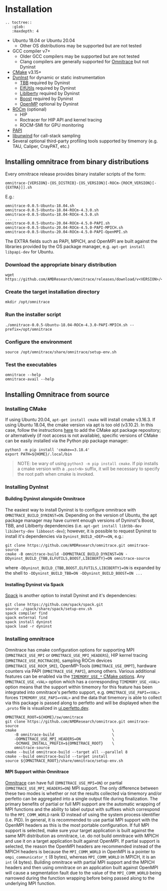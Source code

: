 # Installation

```eval_rst
.. toctree::
   :glob:
   :maxdepth: 4
```

- Ubuntu 18.04 or Ubuntu 20.04
  - Other OS distributions may be supported but are not tested
- GCC compiler v7+
  - Older GCC compilers may be supported but are not tested
  - Clang compilers are generally supported for [Omnitrace](https://github.com/AMDResearch/omnitrace) but not Dyninst
- [CMake](https://cmake.org/) v3.15+
- [DynInst](https://github.com/dyninst/dyninst) for dynamic or static instrumentation
  - [TBB](https://github.com/oneapi-src/oneTBB) required by Dyninst
  - [ElfUtils](https://sourceware.org/elfutils/) required by Dyninst
  - [LibIberty](https://github.com/gcc-mirror/gcc/tree/master/libiberty) required by Dyninst
  - [Boost](https://www.boost.org/) required by Dyninst
  - [OpenMP](https://www.openmp.org/) optional by Dyninst
- [ROCm](https://rocmdocs.amd.com/en/latest/Installation_Guide/Installation-Guide.html#ubuntu) (optional)
  - HIP
  - Roctracer for HIP API and kernel tracing
  - ROCM-SMI for GPU monitoring
- [PAPI](https://icl.utk.edu/papi/)
- [libunwind](https://www.nongnu.org/libunwind/) for call-stack sampling
- Several optional third-party profiling tools supported by timemory (e.g. TAU, Caliper, CrayPAT, etc.)

## Installing omnitrace from binary distributions

Every omnitrace release provides binary installer scripts of the form:

```shell
omnitrace-{VERSION}-{OS_DISTRIB}-{OS_VERSION}[-ROCm-{ROCM_VERSION}[-{EXTRA}]].sh
```

E.g.:

```shell
omnitrace-0.0.5-Ubuntu-18.04.sh
omnitrace-0.0.5-Ubuntu-18.04-ROCm-4.3.0.sh
omnitrace-0.0.5-Ubuntu-18.04-ROCm-4.5.0.sh
...
omnitrace-0.0.5-Ubuntu-20.04-ROCm-4.5.0-PAPI.sh
omnitrace-0.0.5-Ubuntu-20.04-ROCm-4.5.0-PAPI-MPICH.sh
omnitrace-0.0.5-Ubuntu-20.04-ROCm-4.5.0-PAPI-OpenMPI.sh
```

The EXTRA fields such as PAPI, MPICH, and OpenMPI are built against the libraries provided by the
OS package manager, e.g. `apt-get install libpapi-dev` for Ubuntu.

### Download the appropriate binary distribution

```shell
wget https://github.com/AMDResearch/omnitrace/releases/download/v<VERSION>/<SCRIPT>
```

### Create the target installation directory

```shell
mkdir /opt/omnitrace
```

### Run the installer script

```shell
./omnitrace-0.0.5-Ubuntu-18.04-ROCm-4.3.0-PAPI-MPICH.sh --prefix=/opt/omnitrace
```

### Configure the environment

```shell
source /opt/omnitrace/share/omnitrace/setup-env.sh
```

### Test the executables

```shell
omnitrace --help
omnitrace-avail --help
```

## Installing Omnitrace from source

### Installing CMake

If using Ubuntu 20.04, `apt-get install cmake` will install cmake v3.16.3. If using Ubuntu 18.04, the cmake version via apt is too old (v3.10.2). In this case,
follow the instructions [here](https://apt.kitware.com/) to add the CMake apt package repository; or alternatively (if root access is not available),
specific versions of CMake can be easily installed via the Python pip package manager:

```shell
python3 -m pip install 'cmake==3.18.4'
export PATH=${HOME}/.local/bin
```

> NOTE: be wary of using `python3 -m pip install cmake`. If pip installs a cmake version with a `.post<N>` suffix, it will be necessary to
> specify the root path when cmake is invoked.

### Installing DynInst

#### Building Dyninst alongside Omnitrace

The easiest way to install Dyninst is to configure omnitrace with `OMNITRACE_BUILD_DYNINST=ON`. Depending on the version of Ubuntu, the apt package manager may have current enough
versions of Dyninst's Boost, TBB, and LibIberty dependencies (i.e. `apt-get install libtbb-dev libiberty-dev libboost-dev`); however, it is possible to request Dyninst to install
it's dependencies via `Dyninst_BUILD_<DEP>=ON`, e.g.:

```shell
git clone https://github.com/AMDResearch/omnitrace.git omnitrace-source
cmake -B omnitrace-build -DOMNITRACE_BUILD_DYNINST=ON -DDyninst_BUILD_{TBB,ELFUTILS,BOOST,LIBIBERTY}=ON omnitrace-source
```

where `-DDyninst_BUILD_{TBB,BOOST,ELFUTILS,LIBIBERTY}=ON` is expanded by the shell to `-DDyninst_BUILD_TBB=ON -DDyninst_BUILD_BOOST=ON ...`

#### Installing Dyninst via Spack

[Spack](https://github.com/spack/spack) is another option to install Dyninst and it's dependencies:

```shell
git clone https://github.com/spack/spack.git
source ./spack/share/spack/setup-env.sh
spack compiler find
spack external find
spack install dyninst
spack load -r dyninst
```

### Installing omnitrace

Omnitrace has cmake configuration options for supporting MPI (`OMNITRACE_USE_MPI` or `OMNITRACE_USE_MPI_HEADERS`), HIP kernel tracing (`OMNITRACE_USE_ROCTRACER`),
sampling ROCm devices (`OMNITRACE_USE_ROCM_SMI`), OpenMP-Tools (`OMNITRACE_USE_OMPT`), hardware counters via PAPI (`OMNITRACE_USE_PAPI`), among others.
Various additional features can be enabled via the [`TIMEMORY_USE_*` CMake options](https://timemory.readthedocs.io/en/develop/installation.html#cmake-options).
Any `OMNITRACE_USE_<VAL>` option which has a corresponding `TIMEMORY_USE_<VAL>` option means that the support within timemory for this feature has been integrated
into omnitrace's perfetto support, e.g. `OMNITRACE_USE_PAPI=<VAL>` forces `TIMEMORY_USE_PAPI=<VAL>` and the data that timemory is able to collect via this package
is passed along to perfetto and will be displayed when the `.proto` file is visualized in [ui.perfetto.dev](https://ui.perfetto.dev).

```shell
OMNITRACE_ROOT=${HOME}/sw/omnitrace
git clone https://github.com/AMDResearch/omnitrace.git omnitrace-source
cmake                                           \
    -B omnitrace-build                          \
    -DOMNITRACE_USE_MPI_HEADERS=ON              \
    -DCMAKE_INSTALL_PREFIX=${OMNITRACE_ROOT}    \
    omnitrace-source
cmake --build omnitrace-build --target all --parallel 8
cmake --build omnitrace-build --target install
source ${OMNITRACE_ROOT}/share/omnitrace/setup-env.sh
```

#### MPI Support within Omnitrace

[Omnitrace](https://github.com/AMDResearch/omnitrace) can have full (`OMNITRACE_USE_MPI=ON`) or partial (`OMNITRACE_USE_MPI_HEADERS=ON`) MPI support.
The only difference between these two modes is whether or not the results collected via timemory and/or perfetto can be aggregated into a single
output file during finalization. The primary benefits of partial or full MPI support are the automatic wrapping of MPI functions and the ability
to label output with suffixes which correspond to the `MPI_COMM_WORLD` rank ID instead of using the system process identifier (i.e. PID).
In general, it is recommended to use partial MPI support with the OpenMPI headers as this is the most portable configuration.
If full MPI support is selected, make sure your target application is built against the same MPI distribution as omnitrace,
i.e. do not build omnitrace with MPICH and use it on a target application built against OpenMPI.
If partial support is selected, the reason the OpenMPI headers are recommended instead of the MPICH headers is
because the `MPI_COMM_WORLD` in OpenMPI is a pointer to `ompi_communicator_t` (8 bytes), whereas `MPI_COMM_WORLD` in MPICH,
it is an `int` (4 bytes). Building omnitrace with partial MPI support and the MPICH headers and then using
omnitrace on an application built against OpenMPI will cause a segmentation fault due to the value of the `MPI_COMM_WORLD` being narrowed
during the function wrapping before being passed along to the underlying MPI function.
